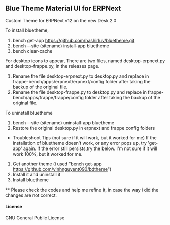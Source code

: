 ## Blue Theme Material UI for ERPNext

Custom Theme for ERPNext v12 on the new Desk 2.0

To install bluetheme,

1. bench get-app https://github.com/hashirluv/bluetheme.git
2. bench --site (sitename) install-app bluetheme
3. bench clear-cache

For desktop icons to appear,
There are two files, named desktop-erpnext.py and desktop-frappe.py, in the releases page. 
1. Rename the file desktop-erpnext.py to desktop.py and replace in frappe-bench/apps/erpnext/erpnext/config folder after taking the backup of the original file.
2. Rename the file desktop-frappe.py to desktop.py and replace in frappe-bench/apps/frappe/frappe/config folder after taking the backup of the original file.


To uninstall bluetheme

1. bench --site (sitename) uninstall-app bluetheme
2. Restore the original desktop.py in erpnext and frappe config folders


* Troubleshoot Tips (not sure if it will work, but it worked for me)
If the installation of bluetheme doesn't work, or any error pops up, try 'get-app' again. If the error still persists,try the below. I'm not sure if it will work 100%, but it worked for me. 

1. Get another theme (i used "bench get-app https://github.com/vinhnguyent090/bdtheme")
2. Install it and uninstall it
3. Install bluetheme

** Please check the codes and help me refine it, in case the way i did the changes are not correct.

#### License

GNU General Public License